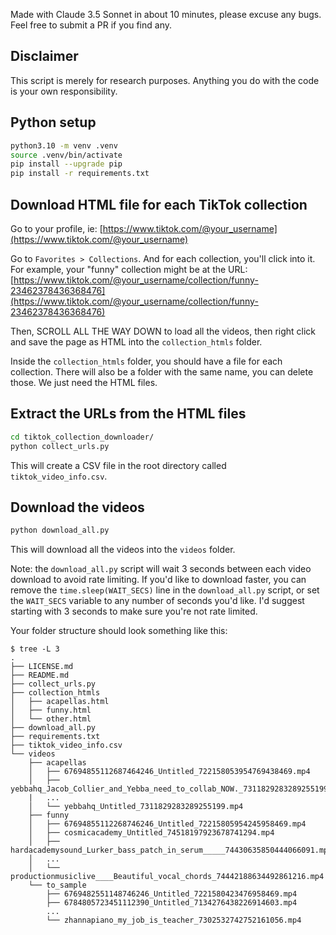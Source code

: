 Made with Claude 3.5 Sonnet in about 10 minutes, please excuse any bugs. Feel free to submit a PR if you find any.

## Disclaimer

This script is merely for research purposes. Anything you do with the code is your own responsibility.

## Python setup

```bash
python3.10 -m venv .venv
source .venv/bin/activate
pip install --upgrade pip
pip install -r requirements.txt
```

## Download HTML file for each TikTok collection

Go to your profile, ie: [https://www.tiktok.com/@your_username](https://www.tiktok.com/@your_username)

Go to `Favorites > Collections`. And for each collection, you'll click into it. For example, your "funny" collection might be at the URL: [https://www.tiktok.com/@your_username/collection/funny-23462378436368476](https://www.tiktok.com/@your_username/collection/funny-23462378436368476)

Then, SCROLL ALL THE WAY DOWN to load all the videos, then right click and save the page as HTML into the `collection_htmls` folder.

Inside the `collection_htmls` folder, you should have a file for each collection. There will also be a folder with the same name, you can delete those. We just need the HTML files.

## Extract the URLs from the HTML files

```bash
cd tiktok_collection_downloader/
python collect_urls.py
```

This will create a CSV file in the root directory called `tiktok_video_info.csv`.

## Download the videos

```bash
python download_all.py
```

This will download all the videos into the `videos` folder.

Note: the `download_all.py` script will wait 3 seconds between each video download to avoid rate limiting. If you'd like to download faster, you can remove the `time.sleep(WAIT_SECS)` line in the `download_all.py` script, or set the `WAIT_SECS` variable to any number of seconds you'd like. I'd suggest starting with 3 seconds to make sure you're not rate limited.

Your folder structure should look something like this:

```
$ tree -L 3
.
├── LICENSE.md
├── README.md
├── collect_urls.py
├── collection_htmls
│   ├── acapellas.html
│   ├── funny.html
│   └── other.html
├── download_all.py
├── requirements.txt
├── tiktok_video_info.csv
└── videos
    ├── acapellas
    │   ├── 67694855112687464246_Untitled_722158053954769438469.mp4
    │   ├── yebbahq_Jacob_Collier_and_Yebba_need_to_collab_NOW._7311829283289255199.mp4
    |   ...
    │   └── yebbahq_Untitled_7311829283289255199.mp4
    ├── funny
    │   ├── 67694855112268746246_Untitled_72215805954245958469.mp4
    │   ├── cosmicacademy_Untitled_74518197923678741294.mp4
    │   ├── hardacademysound_Lurker_bass_patch_in_serum_____74430635850444066091.mp4
    │   ...
    │   └── productionmusiclive____Beautiful_vocal_chords_74442188634492861216.mp4
    └── to_sample
        ├── 6769482551148746246_Untitled_7221580423476958469.mp4
        ├── 6784805723451112390_Untitled_7134276438226914603.mp4
        ...
        └── zhannapiano_my_job_is_teacher_7302532742752161056.mp4
```

